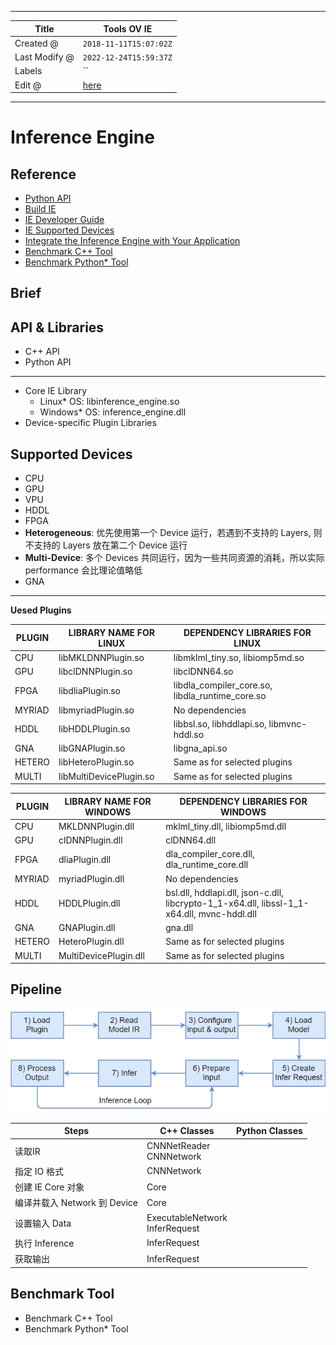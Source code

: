 -----

| Title         | Tools OV IE                                           |
| ------------- | ----------------------------------------------------- |
| Created @     | `2018-11-11T15:07:02Z`                                |
| Last Modify @ | `2022-12-24T15:59:37Z`                                |
| Labels        | \`\`                                                  |
| Edit @        | [here](https://github.com/junxnone/aiwiki/issues/180) |

-----

# Inference Engine

## Reference

  - [Python
    API](https://docs.openvinotoolkit.org/2019_R3/ie_python_api.html)
  - [Build
    IE](https://github.com/opencv/dldt/tree/2019/inference-engine)
  - [IE Developer
    Guide](https://docs.openvinotoolkit.org/latest/_docs_IE_DG_Deep_Learning_Inference_Engine_DevGuide.html)
  - [IE Supported
    Devices](https://docs.openvinotoolkit.org/latest/_docs_IE_DG_supported_plugins_Supported_Devices.html)
  - [Integrate the Inference Engine with Your
    Application](https://docs.openvinotoolkit.org/latest/_docs_IE_DG_Integrate_with_customer_application_new_API.html)
  - [Benchmark C++
    Tool](https://docs.openvinotoolkit.org/latest/_inference_engine_samples_benchmark_app_README.html)
  - [Benchmark Python\*
    Tool](https://docs.openvinotoolkit.org/latest/_inference_engine_tools_benchmark_tool_README.html)

## Brief

## API & Libraries

  - C++ API
  - Python API

-----

  - Core IE Library
      - Linux\* OS: libinference\_engine.so
      - Windows\* OS: inference\_engine.dll
  - Device-specific Plugin Libraries

## Supported Devices

  - CPU
  - GPU
  - VPU
  - HDDL
  - FPGA
  - **Heterogeneous**: 优先使用第一个 Device 运行，若遇到不支持的 Layers, 则不支持的 Layers
    放在第二个 Device 运行
  - **Multi-Device**: 多个 Devices 共同运行，因为一些共同资源的消耗，所以实际 performance
    会比理论值略低
  - GNA

-----

**Uesed Plugins**

| PLUGIN | LIBRARY NAME FOR LINUX  | DEPENDENCY LIBRARIES FOR LINUX                      |
| ------ | ----------------------- | --------------------------------------------------- |
| CPU    | libMKLDNNPlugin.so      | libmklml\_tiny.so, libiomp5md.so                    |
| GPU    | libclDNNPlugin.so       | libclDNN64.so                                       |
| FPGA   | libdliaPlugin.so        | libdla\_compiler\_core.so, libdla\_runtime\_core.so |
| MYRIAD | libmyriadPlugin.so      | No dependencies                                     |
| HDDL   | libHDDLPlugin.so        | libbsl.so, libhddlapi.so, libmvnc-hddl.so           |
| GNA    | libGNAPlugin.so         | libgna\_api.so                                      |
| HETERO | libHeteroPlugin.so      | Same as for selected plugins                        |
| MULTI  | libMultiDevicePlugin.so | Same as for selected plugins                        |

| PLUGIN | LIBRARY NAME FOR WINDOWS | DEPENDENCY LIBRARIES FOR WINDOWS                                                             |
| ------ | ------------------------ | -------------------------------------------------------------------------------------------- |
| CPU    | MKLDNNPlugin.dll         | mklml\_tiny.dll, libiomp5md.dll                                                              |
| GPU    | clDNNPlugin.dll          | clDNN64.dll                                                                                  |
| FPGA   | dliaPlugin.dll           | dla\_compiler\_core.dll, dla\_runtime\_core.dll                                              |
| MYRIAD | myriadPlugin.dll         | No dependencies                                                                              |
| HDDL   | HDDLPlugin.dll           | bsl.dll, hddlapi.dll, json-c.dll, libcrypto-1\_1-x64.dll, libssl-1\_1-x64.dll, mvnc-hddl.dll |
| GNA    | GNAPlugin.dll            | gna.dll                                                                                      |
| HETERO | HeteroPlugin.dll         | Same as for selected plugins                                                                 |
| MULTI  | MultiDevicePlugin.dll    | Same as for selected plugins                                                                 |

## Pipeline

![image](media/0841608b84f7f46c2c36f4f4560287b1d2532f18.png)

| Steps                  | C++ Classes                       | Python Classes |
| ---------------------- | --------------------------------- | -------------- |
| 读取IR                   | CNNNetReader<br>CNNNetwork        |                |
| 指定 IO 格式               | CNNNetwork                        |                |
| 创建 IE Core 对象          | Core                              |                |
| 编译并载入 Network 到 Device | Core                              |                |
| 设置输入 Data              | ExecutableNetwork<br>InferRequest |                |
| 执行 Inference           | InferRequest                      |                |
| 获取输出                   | InferRequest                      |                |

## Benchmark Tool

  - Benchmark C++ Tool
  - Benchmark Python\* Tool
